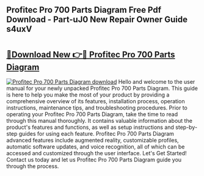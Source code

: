 ## Profitec Pro 700 Parts Diagram Free Pdf Download - Part-uJ0 New Repair Owner Guide s4uxV

# <h2><a href="http://dfrjgfh.blite.top/?on=Profitec+Pro+700+Parts+Diagram">🔗Download New 👉🔴 Profitec Pro 700 Parts Diagram</a></h2>

[![Profitec Pro 700 Parts Diagram download](https://i.imgur.com/lujVjoI.png)](http://dfrjgfh.blite.top/?on=Profitec+Pro+700+Parts+Diagram)
Hello and welcome to the user manual for your newly unpacked Profitec Pro 700 Parts Diagram. This guide is here to help you make the most of your product by providing a comprehensive overview of its features, installation process, operation instructions, maintenance tips, and troubleshooting procedures. Prior to operating your Profitec Pro 700 Parts Diagram, take the time to read through this manual thoroughly. It contains valuable information about the product's features and functions, as well as setup instructions and step-by-step guides for using each feature. Profitec Pro 700 Parts Diagram advanced features include augmented reality, customizable profiles, automatic software updates, and voice recognition, all of which can be accessed and customized through the user interface. Let's Get Started! Contact us today and let us Profitec Pro 700 Parts Diagram guide you through the process.
